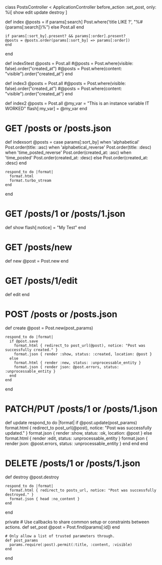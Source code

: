 class PostsController < ApplicationController
  before_action :set_post, only: %i[ show edit update destroy ]

  def index
    @posts = if params[:search]
      Post.where('title LIKE ?', "%#{params[:search]}%")
    else
      Post.all
    end
  
    if params[:sort_by].present? && params[:order].present?
    @posts = @posts.order(params[:sort_by] => params[:order])
    end
  end

  def index5test
    @posts = Post.all
    #@posts = Post.where(visible: false).order("created_at")
    #@posts = Post.where(content: "visible").order("created_at")
  end

  def index3
    @posts = Post.all
    #@posts = Post.where(visible: false).order("created_at")
    #@posts = Post.where(content: "visible").order("created_at")
  end

  def index2 
    @posts = Post.all
    @my_var = "This is an instance variable IT WORKED"
    flash[:my_var] = @my_var
  end
  
  # GET /posts or /posts.json
  def indexsort
    @posts = case params[:sort_by]
    when 'alphabetical'
      Post.order(title: :asc)
    when 'alphabetical_reverse'
      Post.order(title: :desc)
    when 'time_posted_reverse'
      Post.order(created_at: :asc)
    when 'time_posted'
      Post.order(created_at: :desc)
    else
      Post.order(created_at: :desc)
    end

    respond_to do |format|
      format.html
      format.turbo_stream
    end
  end

  # GET /posts/1 or /posts/1.json
  def show
    flash[:notice] = "My Test"
  end

  # GET /posts/new
  def new
    @post = Post.new
  end

  # GET /posts/1/edit
  def edit
  end

  # POST /posts or /posts.json
  def create
    @post = Post.new(post_params)

    respond_to do |format|
      if @post.save
        format.html { redirect_to post_url(@post), notice: "Post was successfully created." }
        format.json { render :show, status: :created, location: @post }
      else
        format.html { render :new, status: :unprocessable_entity }
        format.json { render json: @post.errors, status: :unprocessable_entity }
      end
    end
  end

  # PATCH/PUT /posts/1 or /posts/1.json
  def update
    respond_to do |format|
      if @post.update(post_params)
        format.html { redirect_to post_url(@post), notice: "Post was successfully updated." }
        format.json { render :show, status: :ok, location: @post }
      else
        format.html { render :edit, status: :unprocessable_entity }
        format.json { render json: @post.errors, status: :unprocessable_entity }
      end
    end
  end

  # DELETE /posts/1 or /posts/1.json
  def destroy
    @post.destroy

    respond_to do |format|
      format.html { redirect_to posts_url, notice: "Post was successfully destroyed." }
      format.json { head :no_content }
    end
  end

  private
    # Use callbacks to share common setup or constraints between actions.
    def set_post
      @post = Post.find(params[:id])
    end

    # Only allow a list of trusted parameters through.
    def post_params
      params.require(:post).permit(:title, :content, :visible)
    end
end
